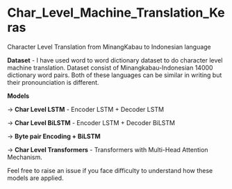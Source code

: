 # Char_Level_Machine_Translation_Keras

Character Level Translation from MinangKabau to Indonesian language

**Dataset** - I have used word to word dictionary dataset to do character level machine translation. Dataset consist of Minangkabau-Indonesian 14000 dictionary word pairs. Both of
these languages can be similar in writing but their pronounciation is different.

**Models**

-> **Char Level LSTM** - Encoder LSTM + Decoder LSTM

-> **Char Level BiLSTM** - Encoder LSTM + Decoder BiLSTM

-> **Byte pair Encoding + BiLSTM** 

-> **Char Level Transformers** - Transformers with Multi-Head Attention Mechanism.

Feel free to raise an issue if you face difficulty to understand how these models are applied.
